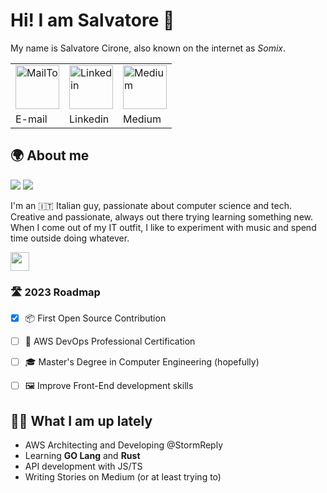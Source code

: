Hi! I am Salvatore 🐳 
======
My name is Salvatore Cirone, also known on the internet as *Somix*. 

<table>
  <tr>
    <td>
      <a href="mailto:somix.land@null.net">
        <img src="https://github.com/akaSomix/akaSomix/blob/main/assets/Email.png" alt="MailTo" height="70">
      </a>
    </td>
    <td>
      <a href="https://www.linkedin.com/in/salvatore-cirone-it/">
        <img src="https://github.com/akaSomix/akaSomix/blob/main/assets/Linkedin.png" alt="Linkedin" height="70">
      </a>
    </td>
    <td>
      <a href="https://medium.com/@salvatorecirone">
        <img src="https://github.com/akaSomix/akaSomix/blob/main/assets/medium.png" alt="Medium" height="70">
      </a>
    </td>
  </tr>
  <tr>
    <td>E-mail</td>
     <td>Linkedin</td>
     <td>Medium</td>
  </tr>
 </table>

## 🌍 About me 
![](https://raw.githubusercontent.com/akaSomix/github-stats/master/generated/languages.svg#gh-dark-mode-only)
![](https://raw.githubusercontent.com/akaSomix/github-stats/master/generated/overview.svg#gh-dark-mode-only)

I'm an 🇮🇹 Italian guy, passionate about computer science and tech. Creative and passionate, always out there trying learning something new.
When I come out of my IT outfit, I like to experiment with music and spend time outside doing whatever.  

<img src="https://github.com/akaSomix/akaSomix/blob/main/assets/Linkedin.png" height="30">

### 🛣 2023 Roadmap
- [x] 📦 First Open Source Contribution
- [ ] 📜 AWS DevOps Professional Certification
- [ ] 🎓 Master's Degree in Computer Engineering (hopefully)
- [ ] 🖼️ Improve Front-End development skills


## 👨‍💻 What I am up lately 
- AWS Architecting and Developing @StormReply
- Learning **GO Lang** and **Rust**
- API development with JS/TS
- Writing Stories on Medium (or at least trying to)
